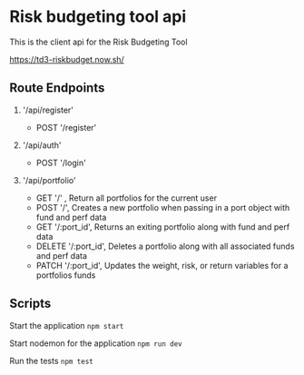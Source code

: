 # Risk budgeting tool api

This is the client api for the Risk Budgeting Tool

https://td3-riskbudget.now.sh/

## Route Endpoints
1. '/api/register'
    * POST '/register'

2. '/api/auth'
    * POST '/login'  
      
3. '/api/portfolio'
    * GET '/' , Return all portfolios for the current user
    * POST '/', Creates a new portfolio when passing in a port object with fund and perf data
    * GET '/:port_id', Returns an exiting portfolio along with fund and perf data  
    * DELETE '/:port_id', Deletes a portfolio along with all associated funds and perf data  
    * PATCH '/:port_id', Updates the weight, risk, or return variables for a portfolios funds

## Scripts

Start the application `npm start`

Start nodemon for the application `npm run dev`

Run the tests `npm test`


